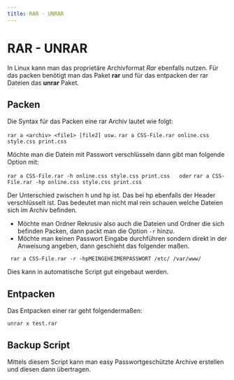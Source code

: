 ```yaml
---
title: RAR - UNRAR
---
```


# RAR - UNRAR

In Linux kann man das proprietäre Archivformat *Rar* ebenfalls nutzen.
Für das packen benötigt man das Paket **rar** und für das entpacken der
rar Dateien das **unrar** Paket.

## Packen

Die Syntax für das Packen eine rar Archiv lautet wie folgt:

`rar a <archiv> <file1> [file2] usw.`
`rar a CSS-File.rar online.css style.css print.css`

Möchte man die Datein mit Passwort verschlüsseln dann gibt man folgende
Option mit:

`rar a CSS-File.rar -h online.css style.css print.css   oder`
`rar a CSS-File.rar -hp online.css style.css print.css`

Der Unterschied zwischen h und hp ist. Das bei hp ebenfalls der Header
verschlüsselt ist. Das bedeutet man nicht mal rein schauen welche
Dateien sich im Archiv befinden.

-   Möchte man Ordner Rekrusiv also auch die Dateien und Ordner die sich
    befinden Packen, dann packt man die Option `-r` hinzu.
-   Möchte man keinen Passwort Eingabe durchführen sondern direkt in der
    Anweisung angeben, dann geschieht das folgender maßen.

` rar a CSS-File.rar -r -hpMEINGEHEIMERPASSWORT /etc/ /var/www/`

Dies kann in automatische Script gut eingebaut werden.

## Entpacken

Das Entpacken einer rar geht folgendermaßen:

`unrar x test.rar`

## Backup Script

Mittels diesem Script kann man easy Passwortgeschützte Archive erstellen
und diesen dann übertragen.
